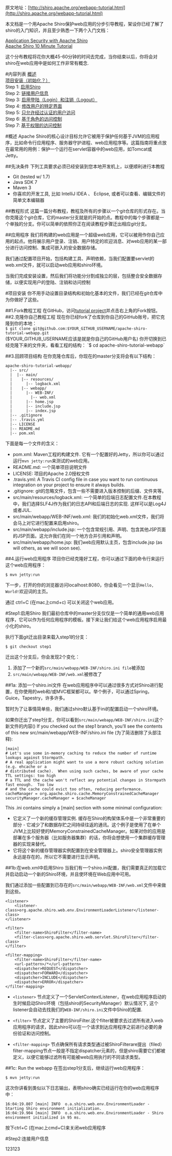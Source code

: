 原文地址：[http://shiro.apache.org/webapp-tutorial.html](http://shiro.apache.org/webapp-tutorial.html)

本文档是一个用Apache Shiro保护web应用的分步引导教程，架设你已经了解了shiro的入门知识，并且至少熟悉一下两个入门文档：

[Application Security with Apache Shiro](http://www.infoq.com/articles/apache-shiro)  
[Apache Shiro 10 Minute Tutorial](http://shiro.apache.org/10-minute-tutorial.html)

这个分布教程将花你大概45-60分钟的时间去完成，当你结束以后，你将会对shiro在web应用中是如何工作非常有概念.

#内容列表
[概述](#概述)  
[项目安装（初始化？）](#项目安装)  
Step 1: [启用Shiro](#step1启用shiro)  
Step 2: [链接用户信息](#step2连接用户信息)  
Step 3: [启用登陆（Login）和注销（Logout）](#step3)  
Step 4: [修改用户的特定界面](#step4)  
Step 5: [只允许经过认证的用户访问](#step5)  
Step 6: [基于角色的访问控制](#step6)  
Step 7: [基于权限的访问控制](#step7)  

#<span id="overview">概述</span>
Apache Shiro的核心设计目标允许它被用于保护任何基于JVM的应用程序，比如命令行应用程序、服务器守护进程、web应用程序等。这篇指南将重点放在最常用的用例：保护一个运行在servlet容器中的web应用，如Tomcat或Jetty。

##先决条件
下列工具要求必须已经安装到您本地开发机上，以便顺利进行本教程
* Git (tested w/ 1.7)  
* Java SDK 7  
* Maven 3  
* 你喜欢的开发工具, 比如 IntelliJ IDEA 、 Eclipse, 或者可以查看、编辑文件的简单文本编辑器

##教程形式
这篇一篇分布教程，教程及所有的步骤以一个git仓库的形式存在。当你克隆这个git仓库，它的master分支就是的开始的点。教程中的每个步骤都是一个单独的分支。你可以简单的依照你正在阅读教程步骤迁出相应git分支。

##应用程序
我们将构建的web应用是一个超级web应用，它可以被用作你自己应用的起点。他将展示用户登录、注销、用户特定的欢迎消息、对web应用的某一部分进行访问控制、集成可嵌入的安全数据存储。

我们通过配置项目开始，包括构建工具、声明依赖，当我们配置要servlet的web.xml文件，就可以启动web应用和shiro环境。

当我们完成安装设置，然后我们将功能分分割成独立的层，包括整合安全数据存储，以便实现用户的登陆、注销和访问控制

#项目安装
你不用手动设置目录结构和初始化基本的文件，我们已经在git仓库中为你做好了这些。

##1.Fork教程工程
在GitHub，访问[tutorial project](https://github.com/lhazlewood/apache-shiro-tutorial-webapp)并点击右上角的Fork按钮。
##2.克隆你自己教程工程
现在你已经fork了仓库到你自己的GitHub账号，把它克隆到你的本地：  
`$ git clone git@github.com:$YOUR_GITHUB_USERNAME/apache-shiro-tutorial-webapp.git`  
($YOUR_GITHUB_USERNAME应该是就是你自己的GitHub用户名)  
你开切换到已经克隆下来的文件夹，看看工程的结构：   
`$ cd apache-shiro-tutorial-webapp`

##3.回顾项目结构
在你克隆仓库后，你现在的master分支将会有以下结构： 
```
apache-shiro-tutorial-webapp/
  |-- src/
  |  |-- main/
  |    |-- resources/
  |      |-- logback.xml
  |    |-- webapp/
  |      |-- WEB-INF/
  |        |-- web.xml
  |      |-- home.jsp
  |      |-- include.jsp
  |      |-- index.jsp
  |-- .gitignore
  |-- .travis.yml
  |-- LICENSE
  |-- README.md
  |-- pom.xml
```
下面是每一个文件的含义：
* pom.xml: Maven工程的构建文件. 它有一个配置好的Jetty，所以你可以通过运行`mvn jetty:run`来测试的web应用。
* README.md: 一个简单项目说明文件
* LICENSE: 项目的Apache 2.0授权文件
* .travis.yml: A Travis CI config file in case you want to run continuous integration on your project to ensure it always builds.
* .gitignore: git的忽略文件，包含一些不需要进入版本控制的后缀、文件夹等。
* src/main/resources/logback.xml: 一个简单的后端日志配置文件.在本教程中，我们选择SLF4J作为我们的日志API和后端日志的实现. 这样可以是Log4J或者JUL.
* src/main/webapp/WEB-INF/web.xml: 我们的初始化web.xml文件，我们将会马上对它进行配置来启用shiro。
* src/main/webapp/include.jsp: 一个包含常规引用、声明、包含其他JSP页面的JSP页面。这允许我们在同一个地方合并引用和声明。
* src/main/webapp/home.jsp: 我们web应用默认主页，包含include.jsp (as will others, as we will soon see).

##4.运行web应用程序
项目你已经克隆好工程，你可以通过下面的命令行来运行这个web应用程序：
```
$ mvn jetty:run 
```
下一步，打开的你的浏览器访问localhost:8080，你会看见一个显示`Hello, World!`欢迎词的主页。

通过 ctrl+C (在mac上cmd+c) 可以关闭这个web应用。

#Step1:启用Shiro
我们最初仓库中的master分支仅仅是一个简单的通用web应用程序，它可以作为任何应用程序的模板。接下来让我们给这个web应用程序启用最小化的shiro。

执行下面git迁出目录来载入step1的分支：
```
$ git checkout step1
```
迁出这个分支后，你会发现2个变化：

1. 添加了一个新的`src/main/webapp/WEB-INF/shiro.ini file`被添加  
2. `src/main/webapp/WEB-INF/web.xml`被修改了  

##1a: 添加一个shiro.ini文件
在web应用程序中可以通过很多方式对Shiro进行配置，在你使用的web和/或MVC框架都可以。举个例子，可以通过Spring，Guice，Tapestry，许多许多。

暂时为了让事情简单些，我们通过shiro默认基于ini的配置启动一个shiro环境。

如果你迁出了step1分支，你可以看到`src/main/webapp/WEB-INF/shiro.ini`这个新文件的内容()
If you checked out the step1 branch, you’ll see the contents of this new src/main/webapp/WEB-INF/shiro.ini file (为了简洁删除了头部注释):
```
[main]
# Let's use some in-memory caching to reduce the number of runtime lookups against Stormpath.
# A real application might want to use a more robust caching solution (e.g. ehcache or a
# distributed cache).  When using such caches, be aware of your cache TTL settings: too high
# a TTL and the cache won't reflect any potential changes in Stormpath fast enough.  Too low
# and the cache could evict too often, reducing performance.
cacheManager = org.apache.shiro.cache.MemoryConstrainedCacheManager
securityManager.cacheManager = $cacheManager
```

This .ini contains simply a [main] section with some minimal configuration:

* 它定义了一个新的缓存管理实例. 缓存在Shiro的构架体系中是一个非常重要的部分 - 它减少了和数据存贮之间持续往返的通讯。这个例子是使用了在单个JVM上比较好使的MemoryConstrainedCacheManager。如果对你的应用是部署在多个服务器（比如服务器集群）的话，你将会想使用一个集群缓存管理器的实现来替代。
* 它将这个新的缓存管理器实例配置到在安全管理器上。shiro安全管理器实例永远是存在的，所以它不需要进行显示声明。

##1b:在web.xml中启用Shiro
当我们有一个shiro.ini配置，我们需要真正的加载它并启动启动一个新的Shiro环境，并且使环境在Web应用中可用。

我们通过添加一些配置到已存在的`src/main/webapp/WEB-INF/web.xml`文件中来做到这些。
```
<listener>
    <listener-class>org.apache.shiro.web.env.EnvironmentLoaderListener</listener-class>
</listener>

<filter>
    <filter-name>ShiroFilter</filter-name>
    <filter-class>org.apache.shiro.web.servlet.ShiroFilter</filter-class>
</filter>

<filter-mapping>
    <filter-name>ShiroFilter</filter-name>
    <url-pattern>/*</url-pattern>
    <dispatcher>REQUEST</dispatcher>
    <dispatcher>FORWARD</dispatcher>
    <dispatcher>INCLUDE</dispatcher>
    <dispatcher>ERROR</dispatcher>
</filter-mapping>
```

* `<listener>` 节点定义了一个ServletContextListener，在web应用程序启动的生时候启动Shiro环境（包括shiro的SecurityManager）默认情况下, 这个listener会自动去找我们的`WEB-INF/shiro.ini`文件中Shiro的配置.

* `<filter>` 节点定义了主要的ShiroFilter.这个filter被要求去过滤所有进入web应用程序的请求，因此shiro可以在一个请求到达应用程序之前进行必要的身份验证和访问控制。

* `<filter-mapping>` 节点确保所有请求类型通过被ShiroFilterare提出（filed）filter-mapping节点一般是不指定dispatcher元素的，但是shiro需要它们都被定义，以便它能够过滤所有可能被web应用执行的不同请求类型。

##1c: Run the webapp
在签出step1分支后，继续运行web应用程序：
```
$ mvn jetty:run
```
这次你讲看到类似以下日志输出，表明shiro确实已经运行在你的web应用程序中：
```
16:04:19.807 [main] INFO  o.a.shiro.web.env.EnvironmentLoader - Starting Shiro environment initialization.
16:04:19.904 [main] INFO  o.a.shiro.web.env.EnvironmentLoader - Shiro environment initialized in 95 ms.
```
按下ctrl+C (在mac上cmd+C)来关闭web应用程序

#Step2:连接用户信息

123123
